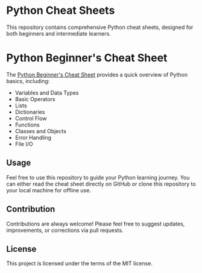 # Python Cheat Sheets

This repository contains comprehensive Python cheat sheets, designed for both beginners and intermediate learners.

# Python Beginner's Cheat Sheet

The [Python Beginner's Cheat Sheet](./Python_Beginners_Cheat_Sheet.md) provides a quick overview of Python basics, including:

- Variables and Data Types
- Basic Operators
- Lists
- Dictionaries
- Control Flow
- Functions
- Classes and Objects
- Error Handling
- File I/O

## Usage

Feel free to use this repository to guide your Python learning journey. You can either read the cheat sheet directly on GitHub or clone this repository to your local machine for offline use.

## Contribution

Contributions are always welcome! Please feel free to suggest updates, improvements, or corrections via pull requests.

## License

This project is licensed under the terms of the MIT license.


